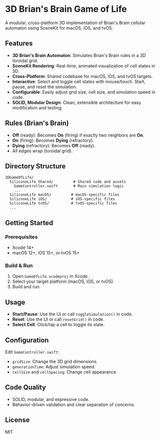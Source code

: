 # 3D Brian's Brain Game of Life

A modular, cross-platform 3D implementation of Brian's Brain cellular automaton using SceneKit for macOS, iOS, and tvOS.

## Features
- **3D Brian's Brain Automaton**: Simulates Brian's Brain rules in a 3D toroidal grid.
- **SceneKit Rendering**: Real-time, animated visualization of cell states in 3D.
- **Cross-Platform**: Shared codebase for macOS, iOS, and tvOS targets.
- **Interactive**: Select and toggle cell states with mouse/touch. Start, pause, and reset the simulation.
- **Configurable**: Easily adjust grid size, cell size, and simulation speed in code.
- **SOLID, Modular Design**: Clean, extensible architecture for easy modification and testing.

## Rules (Brian's Brain)
- **Off** (ready): Becomes **On** (firing) if exactly two neighbors are **On**.
- **On** (firing): Becomes **Dying** (refractory).
- **Dying** (refractory): Becomes **Off** (ready).
- All edges wrap (toroidal grid).

## Directory Structure
```
3DGameOfLife/
  SiliconeLife Shared/         # Shared code and assets
    GameController.swift       # Main simulation logic
    ...
  SiliconeLife macOS/         # macOS-specific files
  SiliconeLife iOS/           # iOS-specific files
  SiliconeLife tvOS/          # tvOS-specific files
  ...
```

## Getting Started
### Prerequisites
- Xcode 14+
- macOS 12+, iOS 15+, or tvOS 15+

### Build & Run
1. Open `GameOfLife.xcodeproj` in Xcode.
2. Select your target platform (macOS, iOS, or tvOS).
3. Build and run.

## Usage
- **Start/Pause**: Use the UI or call `toggleSimulation()` in code.
- **Reset**: Use the UI or call `resetGrid()` in code.
- **Select Cell**: Click/tap a cell to toggle its state.

## Configuration
Edit `GameController.swift`:
- `gridSize`: Change the 3D grid dimensions.
- `generationTime`: Adjust simulation speed.
- `cellSize` and `cellSpacing`: Change cell appearance.

## Code Quality
- SOLID, modular, and expressive code.
- Behavior-driven validation and clear separation of concerns.

## License
MIT 